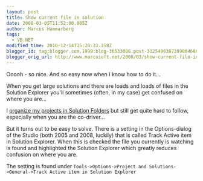 ```yaml
---
layout: post
title: Show current file in solution
date: 2008-03-05T11:52:00.005Z
author: Marcus Hammarberg
tags:
  - VB.NET
modified_time: 2010-12-14T15:20:33.358Z
blogger_id: tag:blogger.com,1999:blog-36533086.post-3325496387399004688
blogger_orig_url: http://www.marcusoft.net/2008/03/show-current-file-in-solution.html
---
```


Ooooh - so nice. And so easy now when I know how to do it...

When you get large solutions and there are loads and loads of files in the Solution Explorer you'll sometimes (often, in my case) get confused on where you are...

I [organize my projects in Solution Folders](http://marcushammarberg.blogspot.com/2006/11/well-structured-projects-in-visual.html) but still get quite hard to follow, especially when you are the co-driver...

But it turns out to be easy to solve. There is a setting in the Options-dialog of the Studio (both 2005 and 2008, luckily) that is called Track Active item in Solution Explorer. When this is checked the file you currently is watching is found and highlighted the Solution Explorer which greatly reduces confusion on where you are.

The setting is found under `Tools->Options->Project and Solutions->General->Track Active item in Solution Explorer`
